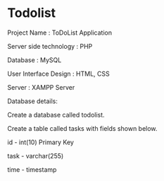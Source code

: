 # Todolist
Project Name           : ToDoList Application

Server side technology : PHP

Database               : MySQL

User Interface Design  : HTML, CSS

Server                 : XAMPP Server



Database details:

Create a database called todolist.

Create a table called tasks with fields shown below.

id - int(10) Primary Key

task - varchar(255)

time - timestamp
